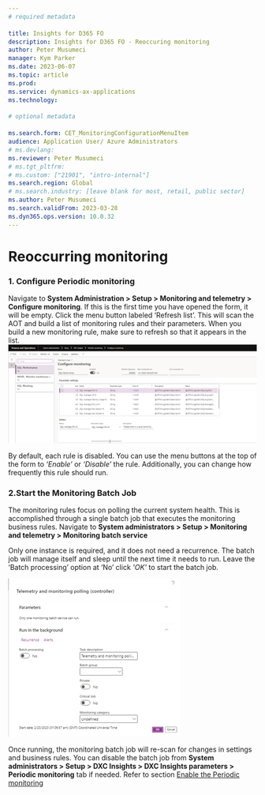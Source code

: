 ```yaml
---
# required metadata

title: Insights for D365 FO
description: Insights for D365 FO - Reoccuring monitoring
author: Peter Musumeci
manager: Kym Parker
ms.date: 2023-06-07
ms.topic: article
ms.prod: 
ms.service: dynamics-ax-applications
ms.technology: 

# optional metadata

ms.search.form: CET_MonitoringConfigurationMenuItem
audience: Application User/ Azure Administrators
# ms.devlang: 
ms.reviewer: Peter Musumeci
# ms.tgt_pltfrm: 
# ms.custom: ["21901", "intro-internal"]
ms.search.region: Global
# ms.search.industry: [leave blank for most, retail, public sector]
ms.author: Peter Musumeci
ms.search.validFrom: 2023-03-28
ms.dyn365.ops.version: 10.0.32
---
```


# Reoccurring monitoring
### 1. Configure Periodic monitoring  
Navigate to **System Administration > Setup > Monitoring and telemetry > Configure monitoring**. If this is the first time you have opened the form, it will be empty. 
Click the menu button labeled ‘Refresh list’. This will scan the AOT and build a list of monitoring rules and their parameters. 
When you build a new monitoring rule, make sure to refresh so that it appears in the list.
![Configure_Periodic_monitoring](IMAGES/Configure_Periodic_monitoring.png)

By default, each rule is disabled. You can use the menu buttons at the top of the form to *‘Enable’* or *‘Disable’* the rule. Additionally, you can change how frequently this rule should run.


### 2.Start the Monitoring Batch Job
The monitoring rules focus on polling the current system health. This is accomplished through a single batch job that executes the monitoring business rules. Navigate to **System administrators > Setup > Monitoring and telemetry > Monitoring batch service**

Only one instance is required, and it does not need a recurrence. The batch job will manage itself and sleep until the next time it needs to run. Leave the ‘Batch processing’ option at ‘No’ click *'OK'* to start the batch job. 

![Monitoring_batch](IMAGES/Monitoring_batch.png)

Once running, the monitoring batch job will re-scan for changes in settings and business rules. You can disable the batch job from **System administrators > Setup > DXC Insights > DXC Insights parameters > Periodic monitoring** tab if needed. Refer to section [Enable the Periodic monitoring](Reoccurring_monitoring.md#1-enable-the-periodic-monitoring)
